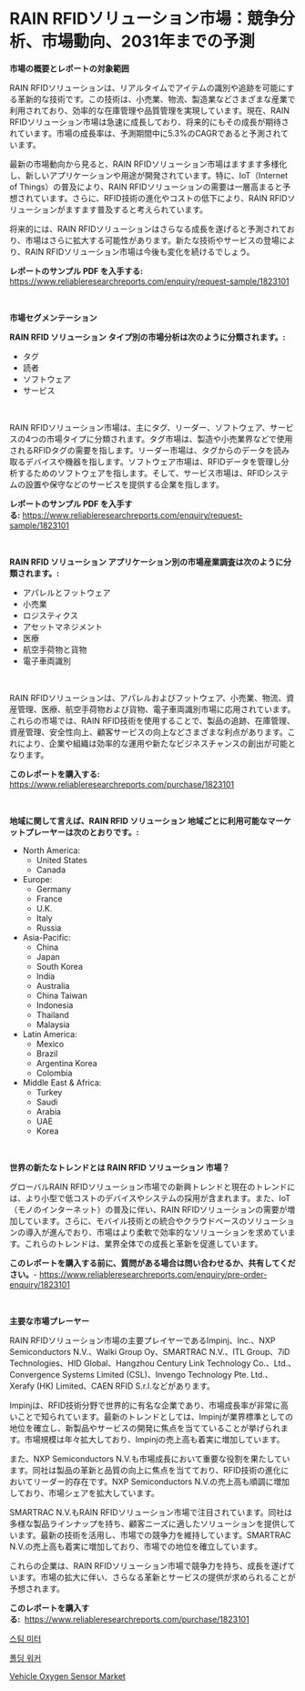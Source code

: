 <p><h1>RAIN RFIDソリューション市場：競争分析、市場動向、2031年までの予測</h1></p><p><strong>市場の概要とレポートの対象範囲</strong></p>
<p><p>RAIN RFIDソリューションは、リアルタイムでアイテムの識別や追跡を可能にする革新的な技術です。この技術は、小売業、物流、製造業などさまざまな産業で利用されており、効率的な在庫管理や品質管理を実現しています。現在、RAIN RFIDソリューション市場は急速に成長しており、将来的にもその成長が期待されています。市場の成長率は、予測期間中に5.3%のCAGRであると予測されています。</p><p>最新の市場動向から見ると、RAIN RFIDソリューション市場はますます多様化し、新しいアプリケーションや用途が開発されています。特に、IoT（Internet of Things）の普及により、RAIN RFIDソリューションの需要は一層高まると予想されています。さらに、RFID技術の進化やコストの低下により、RAIN RFIDソリューションがますます普及すると考えられています。</p><p>将来的には、RAIN RFIDソリューションはさらなる成長を遂げると予測されており、市場はさらに拡大する可能性があります。新たな技術やサービスの登場により、RAIN RFIDソリューション市場は今後も変化を続けるでしょう。</p></p>
<p><strong>レポートのサンプル PDF を入手する:</strong> <a href="https://www.reliableresearchreports.com/enquiry/request-sample/1823101">https://www.reliableresearchreports.com/enquiry/request-sample/1823101</a></p>
<p>&nbsp;</p>
<p><strong>市場セグメンテーション</strong></p>
<p><strong>RAIN RFID ソリューション タイプ別の市場分析は次のように分類されます。:</strong></p>
<p><ul><li>タグ</li><li>読者</li><li>ソフトウェア</li><li>サービス</li></ul></p>
<p>&nbsp;</p>
<p><p>RAIN RFIDソリューション市場は、主にタグ、リーダー、ソフトウェア、サービスの4つの市場タイプに分類されます。タグ市場は、製造や小売業界などで使用されるRFIDタグの需要を指します。リーダー市場は、タグからのデータを読み取るデバイスや機器を指します。ソフトウェア市場は、RFIDデータを管理し分析するためのソフトウェアを指します。そして、サービス市場は、RFIDシステムの設置や保守などのサービスを提供する企業を指します。</p></p>
<p><strong>レポートのサンプル PDF を入手する:</strong>&nbsp;<a href="https://www.reliableresearchreports.com/enquiry/request-sample/1823101">https://www.reliableresearchreports.com/enquiry/request-sample/1823101</a></p>
<p>&nbsp;</p>
<p><strong> RAIN RFID ソリューション アプリケーション別の市場産業調査は次のように分類されます。:</strong></p>
<p><ul><li>アパレルとフットウェア</li><li>小売業</li><li>ロジスティクス</li><li>アセットマネジメント</li><li>医療</li><li>航空手荷物と貨物</li><li>電子車両識別</li></ul></p>
<p>&nbsp;</p>
<p><p>RAIN RFIDソリューションは、アパレルおよびフットウェア、小売業、物流、資産管理、医療、航空手荷物および貨物、電子車両識別市場に応用されています。これらの市場では、RAIN RFID技術を使用することで、製品の追跡、在庫管理、資産管理、安全性向上、顧客サービスの向上などさまざまな利点があります。これにより、企業や組織は効率的な運用や新たなビジネスチャンスの創出が可能となります。</p></p>
<p><strong>このレポートを購入する:</strong>&nbsp; <a href="https://www.reliableresearchreports.com/purchase/1823101">https://www.reliableresearchreports.com/purchase/1823101</a></p>
<p>&nbsp;</p>
<p><strong>地域に関して言えば、RAIN RFID ソリューション 地域ごとに利用可能なマーケットプレーヤーは次のとおりです。:</strong></p>
<p><ul>
    <li>
        North America:
        <ul>
            <li>United States</li>
            <li>Canada</li>
        </ul>
    </li>
    <li>
        Europe:
        <ul>
            <li>Germany</li>
            <li>France</li>
            <li>U.K.</li>
            <li>Italy</li>
            <li>Russia</li>
        </ul>
    </li>
    <li>
        Asia-Pacific:
        <ul>
            <li>China</li>
            <li>Japan</li>
            <li>South Korea</li>
            <li>India</li>
            <li>Australia</li>
            <li>China Taiwan</li>
            <li>Indonesia</li>
            <li>Thailand</li>
            <li>Malaysia</li>
        </ul>
    </li>
    <li>
        Latin America:
        <ul>
            <li>Mexico</li>
            <li>Brazil</li>
            <li>Argentina Korea</li>
            <li>Colombia</li>
        </ul>
    </li>
    <li>
        Middle East & Africa:
        <ul>
            <li>Turkey</li>
            <li>Saudi</li>
            <li>Arabia</li>
            <li>UAE</li>
            <li>Korea</li>
        </ul>
    </li>
    </ul></p>
<p>&nbsp;</p>
<p><strong>世界の新たなトレンドとは RAIN RFID ソリューション 市場？</strong></p>
<p><p>グローバルRAIN RFIDソリューション市場での新興トレンドと現在のトレンドには、より小型で低コストのデバイスやシステムの採用が含まれます。また、IoT（モノのインターネット）の普及に伴い、RAIN RFIDソリューションの需要が増加しています。さらに、モバイル技術との統合やクラウドベースのソリューションの導入が進んでおり、市場はより柔軟で効率的なソリューションを求めています。これらのトレンドは、業界全体での成長と革新を促進しています。</p></p>
<p><strong>このレポートを購入する前に、質問がある場合は問い合わせるか、共有してください。</strong>- <a href="https://www.reliableresearchreports.com/enquiry/pre-order-enquiry/1823101">https://www.reliableresearchreports.com/enquiry/pre-order-enquiry/1823101</a></p>
<p>&nbsp;</p>
<p><strong>主要な市場プレーヤー</strong></p>
<p><p>RAIN RFIDソリューション市場の主要プレイヤーであるImpinj、Inc.、NXP Semiconductors N.V.、Walki Group Oy、SMARTRAC N.V.、ITL Group、7iD Technologies、HID Global、Hangzhou Century Link Technology Co.、Ltd.、Convergence Systems Limited (CSL)、Invengo Technology Pte. Ltd.、Xerafy (HK) Limited、CAEN RFID S.r.l.などがあります。</p><p>Impinjは、RFID技術分野で世界的に有名な企業であり、市場成長率が非常に高いことで知られています。最新のトレンドとしては、Impinjが業界標準としての地位を確立し、新製品やサービスの開発に焦点を当てていることが挙げられます。市場規模は年々拡大しており、Impinjの売上高も着実に増加しています。</p><p>また、NXP Semiconductors N.V.も市場成長において重要な役割を果たしています。同社は製品の革新と品質の向上に焦点を当てており、RFID技術の進化においてリーダー的存在です。NXP Semiconductors N.V.の売上高も順調に増加しており、市場シェアを拡大しています。</p><p>SMARTRAC N.V.もRAIN RFIDソリューション市場で注目されています。同社は多様な製品ラインナップを持ち、顧客ニーズに適したソリューションを提供しています。最新の技術を活用し、市場での競争力を維持しています。SMARTRAC N.V.の売上高も着実に増加しており、市場での地位を確立しています。</p><p>これらの企業は、RAIN RFIDソリューション市場で競争力を持ち、成長を遂げています。市場の拡大に伴い、さらなる革新とサービスの提供が求められることが予想されます。</p></p>
<p><strong>このレポートを購入する:</strong>&nbsp;&nbsp;<a href="https://www.reliableresearchreports.com/purchase/1823101">https://www.reliableresearchreports.com/purchase/1823101</a></p>
<p><p><a href="https://medium.com/@antosuigrtley99783676/%EC%8A%A4%ED%8C%80-%EB%AF%B8%ED%84%B0-%EC%8B%9C%EC%9E%A5%EC%9D%80-%EC%8B%9C%EC%9E%A5-%EC%A0%90%EC%9C%A0%EC%9C%A8-%EC%8B%9C%EC%9E%A5-%EB%8F%99%ED%96%A5-%EB%B0%8F-%EC%8B%9C%EC%9E%A5-%EC%84%B1%EC%9E%A5%EC%97%90-%EB%8C%80%ED%95%9C-%EC%A0%95%EB%B3%B4%EB%A5%BC-%EC%A0%9C%EA%B3%B5%ED%95%A9%EB%8B%88%EB%8B%A4-5292c3305f55">스팀 미터</a></p><p><a href="https://medium.com/@ukaszduda1/%EC%A0%91%EC%9D%B4%EC%8B%9D-%EB%B3%B4%ED%96%89%EA%B8%B0-%EC%8B%9C%EC%9E%A5-%EB%B3%B4%EA%B3%A0%EC%84%9C%EB%8A%94-%EC%9D%B4-%EC%8B%9C%EC%9E%A5%EC%9D%98-%EC%B5%9C%EC%8B%A0-%ED%8A%B8%EB%A0%8C%EB%93%9C%EC%99%80-%EC%84%B1%EC%9E%A5-%EA%B8%B0%ED%9A%8C%EB%A5%BC-%EB%B3%B4%EC%97%AC%EC%A4%8D%EB%8B%88%EB%8B%A4-a97069432dec">폴딩 워커</a></p><p><a href="https://metal-farmhouse-e95.notion.site/Vehicle-Oxygen-Sensor-Market-Research-Report-Provides-Critical-Insights-that-can-help-Shape-Business-576b1ac4fb434f0489bc5a6974b68e6e">Vehicle Oxygen Sensor Market</a></p></p>